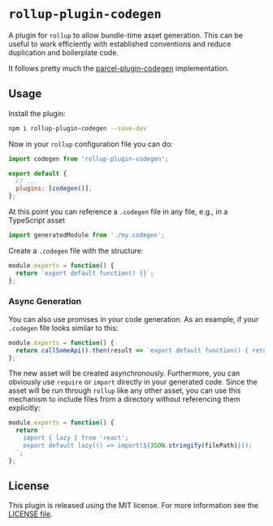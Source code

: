 # `rollup-plugin-codegen`

A plugin for `rollup` to allow bundle-time asset generation. This can be useful to work efficiently with established conventions and reduce duplication and boilerplate code.

It follows pretty much the [parcel-plugin-codegen](https://www.npmjs.com/package/parcel-plugin-codegen) implementation.

## Usage

Install the plugin:

```sh
npm i rollup-plugin-codegen --save-dev
```

Now in your `rollup` configuration file you can do:

```js
import codegen from 'rollup-plugin-codegen';

export default {
  // ...
  plugins: [codegen()],
};
```

At this point you can reference a `.codegen` file in any file, e.g., in a TypeScript asset

```js
import generatedModule from './my.codegen';
```

Create a `.codegen` file with the structure:

```js
module.exports = function() {
  return `export default function() {}`;
};
```

### Async Generation

You can also use promises in your code generation. As an example, if your `.codegen` file looks similar to this:

```js
module.exports = function() {
  return callSomeApi().then(result => `export default function() { return ${JSON.stringify(result)}; }`);
};
```

The new asset will be created asynchronously. Furthermore, you can obviously use `require` or `import` directly in your generated code. Since the asset will be run through `rollup` like any other asset, you can use this mechanism to include files from a directory without referencing them explicitly:

```js
module.exports = function() {
  return `
    import { lazy } from 'react';
    export default lazy(() => import(${JSON.stringify(filePath)}));
  `;
};
```

## License

This plugin is released using the MIT license. For more information see the [LICENSE file](LICENSE).

